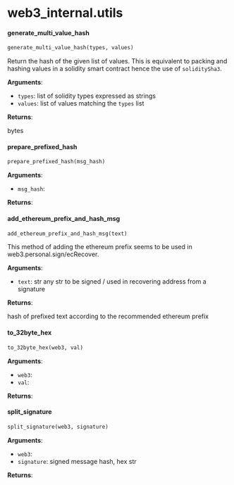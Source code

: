 <a name="web3_internal.utils"></a>
# web3\_internal.utils

<a name="web3_internal.utils.generate_multi_value_hash"></a>
#### generate\_multi\_value\_hash

```python
generate_multi_value_hash(types, values)
```

Return the hash of the given list of values.
This is equivalent to packing and hashing values in a solidity smart contract
hence the use of `soliditySha3`.

**Arguments**:

- `types`: list of solidity types expressed as strings
- `values`: list of values matching the `types` list

**Returns**:

bytes

<a name="web3_internal.utils.prepare_prefixed_hash"></a>
#### prepare\_prefixed\_hash

```python
prepare_prefixed_hash(msg_hash)
```

**Arguments**:

- `msg_hash`: 

**Returns**:



<a name="web3_internal.utils.add_ethereum_prefix_and_hash_msg"></a>
#### add\_ethereum\_prefix\_and\_hash\_msg

```python
add_ethereum_prefix_and_hash_msg(text)
```

This method of adding the ethereum prefix seems to be used in web3.personal.sign/ecRecover.

**Arguments**:

- `text`: str any str to be signed / used in recovering address from a signature

**Returns**:

hash of prefixed text according to the recommended ethereum prefix

<a name="web3_internal.utils.to_32byte_hex"></a>
#### to\_32byte\_hex

```python
to_32byte_hex(web3, val)
```

**Arguments**:

- `web3`: 
- `val`: 

**Returns**:



<a name="web3_internal.utils.split_signature"></a>
#### split\_signature

```python
split_signature(web3, signature)
```

**Arguments**:

- `web3`: 
- `signature`: signed message hash, hex str

**Returns**:



